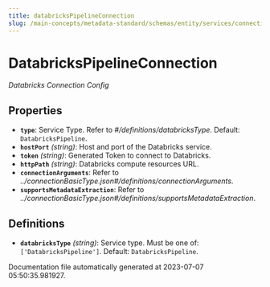 ```yaml
---
title: databricksPipelineConnection
slug: /main-concepts/metadata-standard/schemas/entity/services/connections/pipeline/databrickspipelineconnection
---
```


# DatabricksPipelineConnection

*Databricks Connection Config*

## Properties

- **`type`**: Service Type. Refer to *#/definitions/databricksType*. Default: `DatabricksPipeline`.
- **`hostPort`** *(string)*: Host and port of the Databricks service.
- **`token`** *(string)*: Generated Token to connect to Databricks.
- **`httpPath`** *(string)*: Databricks compute resources URL.
- **`connectionArguments`**: Refer to *../connectionBasicType.json#/definitions/connectionArguments*.
- **`supportsMetadataExtraction`**: Refer to *../connectionBasicType.json#/definitions/supportsMetadataExtraction*.
## Definitions

- **`databricksType`** *(string)*: Service type. Must be one of: `['DatabricksPipeline']`. Default: `DatabricksPipeline`.


Documentation file automatically generated at 2023-07-07 05:50:35.981927.
